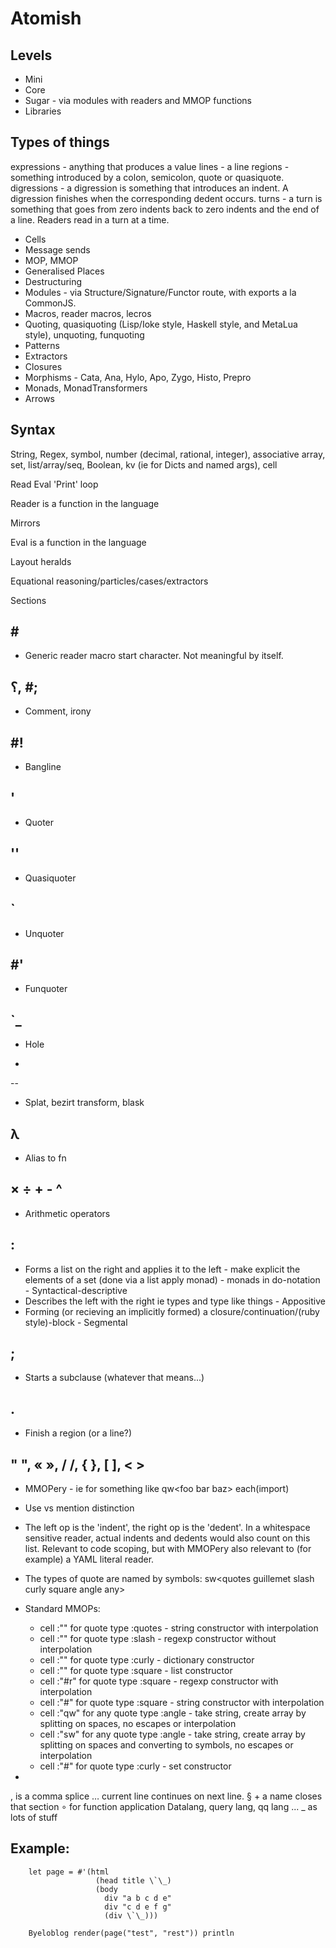 Atomish
=======

Levels
------

- Mini
- Core
- Sugar - via modules with readers and MMOP functions
- Libraries

Types of things
---------------

expressions - anything that produces a value
lines - a line
regions - something introduced by a colon, semicolon, quote or quasiquote.
digressions - a digression is something that introduces an indent. A digression finishes when the corresponding dedent occurs.
turns - a turn is something that goes from zero indents back to zero indents and the end of a line. Readers read in a turn at a time.

- Cells
- Message sends
- MOP, MMOP
- Generalised Places 
- Destructuring
- Modules - via Structure/Signature/Functor route, with exports a la CommonJS.
- Macros, reader macros, lecros
- Quoting, quasiquoting (Lisp/Ioke style, Haskell style, and MetaLua style), unquoting, funquoting
- Patterns
- Extractors
- Closures
- Morphisms - Cata, Ana, Hylo, Apo, Zygo, Histo, Prepro
- Monads, MonadTransformers
- Arrows

Syntax
------

String, Regex, symbol, number (decimal, rational, integer), associative array, set, list/array/seq, Boolean, kv (ie for Dicts and named args), cell

Read Eval 'Print' loop

Reader is a function in the language

Mirrors

Eval is a function in the language

Layout heralds

Equational reasoning/particles/cases/extractors

Sections


\#
--

- Generic reader macro start character. Not meaningful by itself.


؟, #;
--
- Comment, irony

\#!
--
- Bangline


'
--
- Quoter


''
--
- Quasiquoter


\`
--
- Unquoter


\#'
--
- Funquoter


\`\_
--
- Hole


*
--
- Splat, bezirt transform, blask


λ 
--
- Alias to fn


× ÷ + - ^
--
- Arithmetic operators


:
---
- Forms a list on the right and applies it to the left - make explicit the elements of a set (done via a list apply monad) - monads in do-notation - Syntactical-descriptive
- Describes the left with the right ie types and type like things - Appositive
- Forming (or recieving an implicitly formed) a closure/continuation/(ruby style)-block - Segmental


;
---
- Starts a subclause (whatever that means...)


.
---
- Finish a region (or a line?)


" ", « », / /, { }, [ ], &lt; &gt;
---

- MMOPery - ie for something like
  qw&lt;foo bar baz&gt; each(import)
- Use vs mention distinction
- The left op is the 'indent', the right op is the 'dedent'. In a whitespace sensitive reader, actual indents and dedents would also count on this list. Relevant to code scoping, but with MMOPery also relevant to (for example) a YAML literal reader.
- The types of quote are named by symbols: sw&lt;quotes guillemet slash curly square angle any&gt;
- Standard MMOPs:
    - cell :"" for quote type :quotes - string constructor with interpolation
    - cell :"" for quote type :slash - regexp constructor without interpolation
    - cell :"" for quote type :curly - dictionary constructor
    - cell :"" for quote type :square - list constructor
    - cell :"#r" for quote type :square - regexp constructor with interpolation
    - cell :"#" for quote type :square - string constructor with interpolation
    - cell :"qw" for any quote type :angle - take string, create array by splitting on spaces, no escapes or interpolation
    - cell :"sw" for any quote type :angle - take string, create array by splitting on spaces and converting to symbols, no escapes or interpolation
    - cell :"#" for quote type :curly - set constructor

- 
, is a comma splice
… current line continues on next line.
§ + a name closes that section
∘ for function application
Datalang, query lang, qq lang ...
\_ as lots of stuff


Example:
--------

        let page = #'(html
                       (head title \`\_)
                       (body
                         div "a b c d e"
                         div "c d e f g"
                         (div \`\_)))

        Byeloblog render(page("test", "rest")) println

